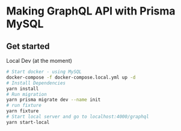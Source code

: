 # Making GraphQL API with Prisma MySQL

## Get started

Local Dev (at the moment)

```bash
# Start docker - using MySQL
docker-compose -f docker-compose.local.yml up -d
# Install Dependencies
yarn install
# Run migration
yarn prisma migrate dev --name init
# run fixture
yarn fixture
# Start local server and go to localhost:4000/graphql
yarn start-local
```




